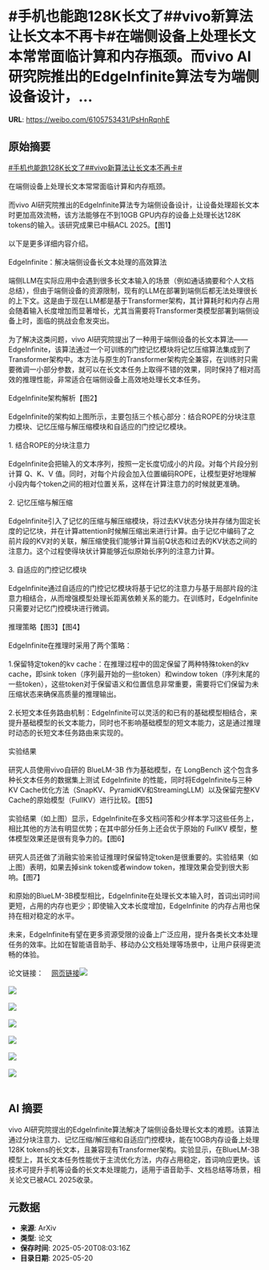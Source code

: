 # #手机也能跑128K长文了##vivo新算法让长文本不再卡#在端侧设备上处理长文本常常面临计算和内存瓶颈。而vivo AI研究院推出的EdgeInfinite算法专为端侧设备设计，...

**URL**: https://weibo.com/6105753431/PsHnRqnhE

## 原始摘要

<a href="https://m.weibo.cn/search?containerid=231522type%3D1%26t%3D10%26q%3D%23%E6%89%8B%E6%9C%BA%E4%B9%9F%E8%83%BD%E8%B7%91128K%E9%95%BF%E6%96%87%E4%BA%86%23&amp;extparam=%23%E6%89%8B%E6%9C%BA%E4%B9%9F%E8%83%BD%E8%B7%91128K%E9%95%BF%E6%96%87%E4%BA%86%23" data-hide=""><span class="surl-text">#手机也能跑128K长文了#</span></a><a href="https://m.weibo.cn/search?containerid=231522type%3D1%26t%3D10%26q%3D%23vivo%E6%96%B0%E7%AE%97%E6%B3%95%E8%AE%A9%E9%95%BF%E6%96%87%E6%9C%AC%E4%B8%8D%E5%86%8D%E5%8D%A1%23&amp;extparam=%23vivo%E6%96%B0%E7%AE%97%E6%B3%95%E8%AE%A9%E9%95%BF%E6%96%87%E6%9C%AC%E4%B8%8D%E5%86%8D%E5%8D%A1%23" data-hide=""><span class="surl-text">#vivo新算法让长文本不再卡#</span></a><br><br>在端侧设备上处理长文本常常面临计算和内存瓶颈。<br><br>而vivo AI研究院推出的EdgeInfinite算法专为端侧设备设计，让设备处理超长文本时更加高效流畅，该方法能够在不到10GB GPU内存的设备上处理长达128K tokens的输入。该研究成果已中稿ACL 2025。【图1】<br><br>以下是更多详细内容介绍。<br><br>EdgeInfinite：解决端侧设备长文本处理的高效算法<br><br>端侧LLM在实际应用中会遇到很多长文本输入的场景（例如通话摘要和个人文档总结），但由于端侧设备的资源限制，现有的LLM在部署到端侧后都无法处理很长的上下文。这是由于现在LLM都是基于Transformer架构，其计算耗时和内存占用会随着输入长度增加而显著增长，尤其当需要将Transformer类模型部署到端侧设备上时，面临的挑战会愈发突出。<br><br>为了解决这类问题，vivo AI研究院提出了一种用于端侧设备的长文本算法——EdgeInfinite，该算法通过一个可训练的门控记忆模块将记忆压缩算法集成到了Transformer架构中。本方法与原生的Transformer架构完全兼容，在训练时只需要微调一小部分参数，就可以在长文本任务上取得不错的效果，同时保持了相对高效的推理性能，非常适合在端侧设备上高效地处理长文本任务。<br><br>EdgeInfinite架构解析【图2】<br><br>EdgeInfinite的架构如上图所示，主要包括三个核心部分：结合ROPE的分块注意力模块、记忆压缩与解压缩模块和自适应的门控记忆模块。<br><br>1. 结合ROPE的分块注意力<br><br>EdgeInfinite会把输入的文本序列，按照一定长度切成小的片段。对每个片段分别计算 Q、K、V 值。同时，对每个片段会加入位置编码ROPE，让模型更好地理解小段内每个token之间的相对位置关系，这样在计算注意力的时候就更准确。<br><br>2. 记忆压缩与解压缩<br><br>EdgeInfinite引入了记忆的压缩与解压缩模块，将过去KV状态分块并存储为固定长度的记忆块，并在计算attention时候解压缩出来进行计算。由于记忆中编码了之前片段的KV对的关联，解压缩使我们能够计算当前Q状态和过去的KV状态之间的注意力。这个过程使得块状计算能够近似原始长序列的注意力计算。<br><br>3. 自适应的门控记忆模块<br><br>EdgeInfinite通过自适应的门控记忆模块将基于记忆的注意力与基于局部片段的注意力相结合，从而增强模型处理长距离依赖关系的能力。在训练时，EdgeInfinite只需要对记忆门控模块进行微调。<br><br>推理策略【图3】【图4】<br><br>EdgeInfinite在推理时采用了两个策略：<br><br>1.保留特定token的kv cache：在推理过程中的固定保留了两种特殊token的kv cache，即sink token（序列最开始的一些token）和window token（序列末尾的一些token），这些token对于保留语义和位置信息非常重要，需要将它们保留为未压缩状态来确保高质量的推理输出。<br><br>2.长短文本任务路由机制：EdgeInfinite可以灵活的和已有的基础模型相结合，来提升基础模型的长文本能力，同时也不影响基础模型的短文本能力，这是通过推理时动态的长短文本任务路由来实现的。<br><br>实验结果<br><br>研究人员使用vivo自研的 BlueLM-3B 作为基础模型，在 LongBench 这个包含多种长文本任务的数据集上测试 EdgeInfinite 的性能，同时将EdgeInfinite与三种KV Cache优化方法（SnapKV、PyramidKV和StreamingLLM）以及保留完整KV Cache的原始模型（FullKV）进行比较。【图5】<br><br>实验结果（如上图）显示，EdgeInfinite在多文档问答和少样本学习这些任务上，相比其他的方法有明显优势；在其中部分任务上还会优于原始的 FullKV 模型，整体模型效果还是很有竞争力的。【图6】<br><br>研究人员还做了消融实验来验证推理时保留特定token是很重要的。实验结果（如上图）表明，如果去掉sink token或者window token，推理效果会受到很大影响。【图7】<br><br>和原始的BlueLM-3B模型相比，EdgeInfinite在处理长文本输入时，首词出词时间更短，占用的内存也更少；即使输入文本长度增加，EdgeInfinite 的内存占用也保持在相对稳定的水平。<br><br>未来，EdgeInfinite有望在更多资源受限的设备上广泛应用，提升各类长文本处理任务的效率。比如在智能语音助手、移动办公文档处理等场景中，让用户获得更流畅的体验。<br><br>论文链接：<a href="https://weibo.cn/sinaurl?u=https%3A%2F%2Farxiv.org%2Fpdf%2F2503.22196" data-hide=""><span class="url-icon"><img style="width: 1rem;height: 1rem" src="https://h5.sinaimg.cn/upload/2015/09/25/3/timeline_card_small_web_default.png" referrerpolicy="no-referrer"></span><span class="surl-text">网页链接</span></a><img style="" src="https://tvax1.sinaimg.cn/large/006Fd7o3gy1i1lzhzdfocj30zk0bc0w4.jpg" referrerpolicy="no-referrer"><br><br><img style="" src="https://tvax3.sinaimg.cn/large/006Fd7o3gy1i1lzhzx7h4j30zk0h1gq5.jpg" referrerpolicy="no-referrer"><br><br><img style="" src="https://tvax2.sinaimg.cn/large/006Fd7o3gy1i1lzhz1ub2j30k00l3diu.jpg" referrerpolicy="no-referrer"><br><br><img style="" src="https://tvax3.sinaimg.cn/large/006Fd7o3gy1i1lzhzzw1uj30k00vdtf4.jpg" referrerpolicy="no-referrer"><br><br><img style="" src="https://tvax2.sinaimg.cn/large/006Fd7o3gy1i1lzhzrt17j30zk0g50zt.jpg" referrerpolicy="no-referrer"><br><br><img style="" src="https://tvax4.sinaimg.cn/large/006Fd7o3gy1i1lzhyptyuj30mu0cmjve.jpg" referrerpolicy="no-referrer"><br><br><img style="" src="https://tvax3.sinaimg.cn/large/006Fd7o3gy1i1lzi01ywyj30zk0icn2b.jpg" referrerpolicy="no-referrer"><br><br>

## AI 摘要

vivo AI研究院提出的EdgeInfinite算法解决了端侧设备处理长文本的难题。该算法通过分块注意力、记忆压缩/解压缩和自适应门控模块，能在10GB内存设备上处理128K tokens的长文本，且兼容现有Transformer架构。实验显示，在BlueLM-3B模型上，其长文本任务性能优于主流优化方法，内存占用稳定，首词响应更快。该技术可提升手机等设备的长文本处理能力，适用于语音助手、文档总结等场景，相关论文已被ACL 2025收录。

## 元数据

- **来源**: ArXiv
- **类型**: 论文
- **保存时间**: 2025-05-20T08:03:16Z
- **目录日期**: 2025-05-20
